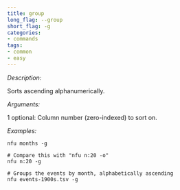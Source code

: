 ```yaml
---
title: group
long_flag: --group
short_flag: -g
categories:
- commands
tags:
- common
- easy
---
```


*Description:*

Sorts ascending alphanumerically.

*Arguments:*

1 optional: Column number (zero-indexed) to sort on.

*Examples:*

```shell
nfu months -g

# Compare this with "nfu n:20 -o"
nfu n:20 -g

# Groups the events by month, alphabetically ascending
nfu events-1900s.tsv -g
```
